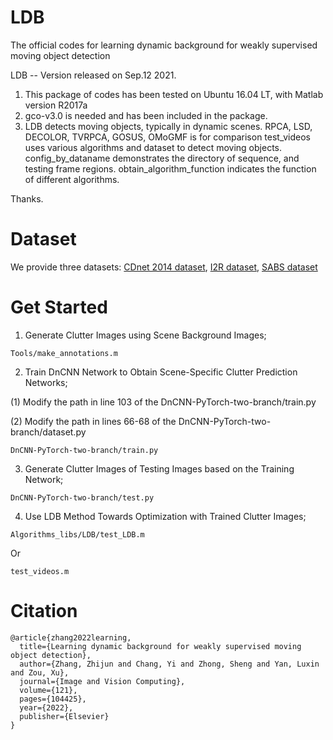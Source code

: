 # LDB
The official codes for learning dynamic background for weakly supervised moving object detection

LDB -- Version released on Sep.12 2021.

1. This package of codes has been tested on Ubuntu 16.04 LT, with Matlab version R2017a
2. gco-v3.0 is needed and has been included in the package.
3. LDB detects moving objects, typically in dynamic scenes.
   RPCA, LSD, DECOLOR, TVRPCA, GOSUS, OMoGMF is for comparison
   test_videos uses various algorithms and dataset to detect moving objects.
   config_by_dataname demonstrates the directory of sequence, and testing frame regions.
   obtain_algorithm_function indicates the function of different algorithms.

Thanks.

# Dataset
We provide three datasets:
[CDnet 2014 dataset](https://drive.google.com/file/d/1-taN_aeVevicLxpv24sBRDDp_F5xkbBN/view?usp=drive_link),
[I2R dataset](https://drive.google.com/file/d/1idyPSLvePhCatJUOG-Bhvob7h2jjqU_4/view?usp=drive_link),
[SABS dataset](https://drive.google.com/file/d/1NOvu4p5-7rWOTvWRzjHwWhFlAvHRyxhq/view?usp=drive_link)

# Get Started

1. Generate Clutter Images using Scene Background Images;
```
Tools/make_annotations.m
```
2. Train DnCNN Network to Obtain Scene-Specific Clutter Prediction Networks;
   
(1) Modify the path in line 103 of the DnCNN-PyTorch-two-branch/train.py

(2) Modify the path in lines 66-68 of the DnCNN-PyTorch-two-branch/dataset.py
```
DnCNN-PyTorch-two-branch/train.py
```
3. Generate Clutter Images of Testing Images based on the Training Network;
```
DnCNN-PyTorch-two-branch/test.py
```
4. Use LDB Method Towards Optimization with Trained Clutter Images;
```
Algorithms_libs/LDB/test_LDB.m
```
Or
```
test_videos.m
```



# Citation
```
@article{zhang2022learning,
  title={Learning dynamic background for weakly supervised moving object detection},
  author={Zhang, Zhijun and Chang, Yi and Zhong, Sheng and Yan, Luxin and Zou, Xu},
  journal={Image and Vision Computing},
  volume={121},
  pages={104425},
  year={2022},
  publisher={Elsevier}
}
```
